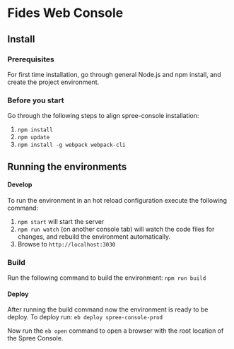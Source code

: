 # Fides Web Console

## Install

### Prerequisites
For first time installation, go through general Node.js and npm install, and create the project environment.

### Before you start 
Go through the following steps to align spree-console installation:
1. `npm install`
1. `npm update`
1. `npm install -g webpack webpack-cli`

## Running the environments

#### Develop
To run the environment in an hot reload configuration execute the following command:
1. `npm start` will start the server
2. `npm run watch` (on another console tab) will watch the code files for changes, and rebuild the environment 
automatically. 
3. Browse to `http://localhost:3030`

### Build
Run the following command to build the environment: 
`npm run build`

#### Deploy
After running the build command now the environment is ready to be deploy. To deploy run:
`eb deploy spree-console-prod`

Now run the `eb open` command to open a browser with the root location of the Spree Console. 